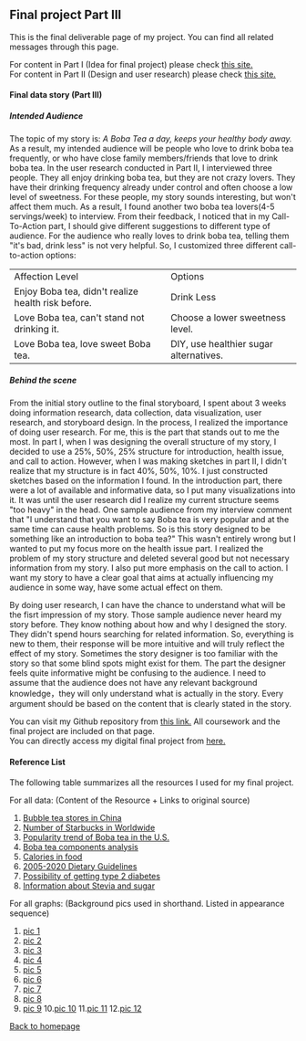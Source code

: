 ## Final project Part III

This is the final deliverable page of my project. You can find all related messages through this page.

For content in Part I (Idea for final project) please check [this site.](/final_project_part1_xiaoyes.md) <br>
For content in Part II (Design and user research) please check [this site.](/final_project_part2_xiaoyes.md) <br>

#### Final data story (Part III)

##### Intended Audience
The topic of my story is: *A Boba Tea a day, keeps your healthy body away.*<br>
As a result, my intended audience will be people who love to drink boba tea frequently, or who have close family members/friends that love to drink boba tea. In the user research conducted in Part II, I interviewed three people. They all enjoy drinking boba tea, but they are not crazy lovers. They have their drinking frequency already under control and often choose a low level of sweetness. For these people, my story sounds interesting, but won't affect them much. As a result, I found another two boba tea lovers(4-5 servings/week) to interview. From their feedback, I noticed that in my Call-To-Action part, I should give different suggestions to different type of audience. For the audience who really loves to drink boba tea, telling them "it's bad, drink less" is not very helpful. So, I customized three different call-to-action options: <br>
<table>
<tr>
  <td>Affection Level</td>
  <td>Options</td>
</tr>
<tr>
  <td>Enjoy Boba tea, didn't realize health risk before.</td>
  <td>Drink Less</td>
</tr>
<tr>
  <td>Love Boba tea, can't stand not drinking it.</td>
  <td>Choose a lower sweetness level.</td>
</tr>
<tr>
  <td>Love Boba tea, love sweet Boba tea.</td>
  <td>DIY, use healthier sugar alternatives.</td>
</tr>
</table>


##### Behind the scene
From the initial story outline to the final storyboard, I spent about 3 weeks doing information research, data collection, data visualization, user research, and storyboard design. In the process, I realized the importance of doing user research. For me, this is the part that stands out to me the most. In part I, when I was designing the overall structure of my story, I decided to use a 25%, 50%, 25% structure for introduction, health issue, and call to action. However, when I was making sketches in part II, I didn't realize that my structure is in fact 40%, 50%, 10%. I just constructed sketches based on the information I found. In the introduction part, there were a lot of available and informative data, so I put many visualizations into it. It was until the user research did I realize my current structure seems "too heavy" in the head. One sample audience from my interview comment that "I understand that you want to say Boba tea is very popular and at the same time can cause health problems. So is this story designed to be something like an introduction to boba tea?" This wasn't entirely wrong but I wanted to put my focus more on the health issue part. I realized the problem of my story structure and deleted several good but not necessary information from my story. I also put more emphasis on the call to action. I want my story to have a clear goal that aims at actually influencing my audience in some way, have some actual effect on them. <br>

By doing user research, I can have the chance to understand what will be the fisrt impression of my story. Those sample audience never heard my story before. They know nothing about how and why I designed the story. They didn't spend hours searching for related information. So, everything is new to them, their response will be more intuitive and will truly reflect the effect of my story. Sometimes the story designer is too familiar with the story so that some blind spots might exist for them. The part the designer feels quite informative might be confusing to the audience. I need to assume that the audience does not have any relevant background knowledge，they will only understand what is actually in the story. Every argument should be based on the content that is clearly stated in the story.

You can visit my Github repository from [this link.](/README.md) All coursework and the final project are included on that page. <br> 
You can directly access my digital final project from [here.](https://carnegiemellon.shorthandstories.com/-a-boba-tea-a-day--keeps-your-healthy-body-away---/index.html) 

#### Reference List

The following table summarizes all the resources I used for my final project.<br>

For all data: (Content of the Resource + Links to original source)
1. [Bubble tea stores in China](https://about.meituan.com/detail/36)
2. [Number of Starbucks in Worldwide](https://www.statista.com/statistics/218366/number-of-international-and-us-starbucks-stores/)
3. [Popularity trend of Boba tea in the U.S.](https://trends.google.com/trends/explore?date=today%205-y&geo=US&q=boba)
4. [Boba tea components analysis](https://doi.org/10.1002/fsn3.362)
5. [Calories in food](http://apjcn.nhri.org.tw/server/info/booksphds/books/foodfacts/html/data/data2g.html)
6. [2005-2020 Dietary Guidelines](https://health.gov/our-work/food-nutrition/2015-2020-dietary-guidelines/guidelines/)
7. [Possibility of getting type 2 diabetes](https://care.diabetesjournals.org/content/diacare/33/11/2477.full.pdf)
8. [Information about Stevia and sugar](https://www.stevia.com/)

For all graphs: (Background pics used in shorthand. Listed in appearance sequence)
1. [pic 1](https://www.freepik.com/premium-photo/taiwan-milk-tea-with-bubbles_7903528.htm)
2. [pic 2](https://thenovicechefblog.com/bubble-tea)
3. [pic 3](https://www.npr.org/sections/thesalt/2016/03/22/471448393/bubble-tea-is-back-with-a-vengeance)
4. [pic 4](https://www.chattanoogataichitea.com/)
5. [pic 5](https://honestlyyum.com/14737/pumpkin-spice-bubble-tea-with-boba/)
6. [pic 6](https://www.thespruceeats.com/bubble-tea-recipe-694162)
7. [pic 7](https://happyhappynester.com/how-to-make-bubble-tea-boba-tea/)
8. [pic 8](https://www.healthline.com/health/food-nutrition/stevia-side-effects)
9. [pic 9](https://www.lark.com/blog/why-added-sugar-labels-matter-for-diabetes-prevention/)
10.[pic 10](https://www.walmart.com/search/?query=sugar%20alternative&typeahead=sugar%20alter)
11.[pic 11](https://www.themanual.com/food-and-drink/what-is-bubble-tea-history-best-flavors/)
12.[pic 12](https://www.godairyfree.org/dining-out/boba-guys)<br>




[Back to homepage](/README.md)
